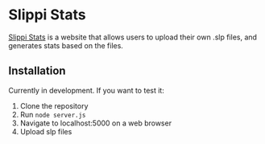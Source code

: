 # Slippi Stats

[Slippi Stats](www.slippistats.com) is a website that allows users to upload their own .slp files, and generates stats based on the files. 
## Installation

Currently in development. If you want to test it:   
1. Clone the repository   
2. Run `node server.js`   
3. Navigate to localhost:5000 on a web browser   
4. Upload slp files
